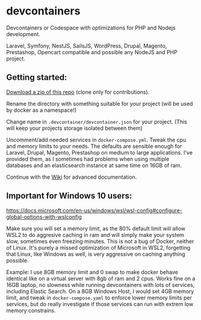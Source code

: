 # devcontainers
Devcontainers or Codespace with optimizations for PHP and Nodejs development.

Laravel, Symfony, NestJS, SailsJS, WordPress, Drupal, Magento,
Prestashop, Opencart compatible and possible any NodeJS and PHP project.

## Getting started:

[Download a zip of this repo](https://github.com/madalinignisca/devcontainers/archive/master.zip)
(clone only for contributions).

Rename the directory with something suitable for your project
(will be used by docker as a namespace!)

Change name in `.devcontainer/devcontainer.json` for your project.
(This will keep your projects storage isolated between them)

Uncomment/add needed services in `docker-compose.yml`.
Tweak the cpu and memory limits to your needs. The defaults are sensible enough for Laravel, Drupal, Magento, Prestashop
on medium to large applications. I've provided them, as I sometimes had problems when using multiple databases and an
elasticsearch instance at same time on 16GB of ram.

Continue with the [Wiki](https://github.com/madalinignisca/devcontainers/wiki) for advanced documentation.

## Important for Windows 10 users:

https://docs.microsoft.com/en-us/windows/wsl/wsl-config#configure-global-options-with-wslconfig

Make sure you will set a memory limit, as the 80% default limit will allow WSL2 to do aggresive caching in ram
and will simply make your system slow, sometimes even freezing minutes. This is not a bug of Docker, neither of
Linux. It's purely a missed optimization of Microsoft in WSL2, forgetting that Linux, like Windows as well, is
very aggressive on caching anything possible.

Example: I use 8GB memory limit and 0 swap to make docker behave identical like on a virtual server with 8gb of ram
and 2 cpus. Works fine on a 16GB laptop, no slowness while running devcontainers with lots of services, including
Elastic Search. On a 8GB Windows Host, I would set 4GB memory limit, and tweak in `docker-compose.yaml` to enforce
lower memory limits per services, but do really investigate if those services can run with extrem low memory constrains.
